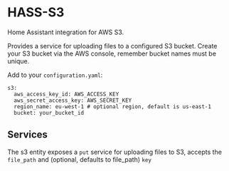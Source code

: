 # HASS-S3
Home Assistant integration for AWS S3.

Provides a service for uploading files to a configured S3 bucket. Create your S3 bucket via the AWS console, remember bucket names must be unique.

Add to your `configuration.yaml`:
```
s3:
  aws_access_key_id: AWS_ACCESS_KEY
  aws_secret_access_key: AWS_SECRET_KEY
  region_name: eu-west-1 # optional region, default is us-east-1
  bucket: your_bucket_id
```

## Services
The s3 entity exposes a `put` service for uploading files to S3, accepts the `file_path` and (optional, defaults to file_path) `key`